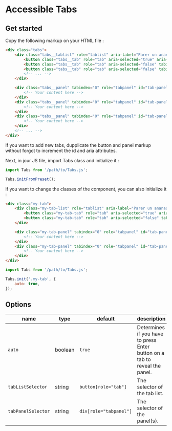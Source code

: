 # Accessible Tabs

## Get started

Copy the following markup on your HTML file :

```html
<div class="tabs">
    <div class="tabs__tablist" role="tablist" aria-label="Parer un ananas">
        <button class="tabs__tab" role="tab" aria-selected="true" aria-controls="tab-panel-1" id="tab-1">Tab 1</button>
        <button class="tabs__tab" role="tab" aria-selected="false" tabindex="-1" aria-controls="tab-panel-2" id="tab-2">Tab 2</button>
        <button class="tabs__tab" role="tab" aria-selected="false" tabindex="-1" aria-controls="tab-panel-3" id="tab-3">Tab 3</button>
        <!-- ... -->
    </div>

    <div class="tabs__panel" tabindex="0" role="tabpanel" id="tab-panel-1" aria-labelledby="tab-1">
        <!-- Your content here -->
    </div>
    <div class="tabs__panel" tabindex="0" role="tabpanel" id="tab-panel-2" aria-labelledby="tab-2" hidden>
        <!-- Your content here -->
    </div>
    <div class="tabs__panel" tabindex="0" role="tabpanel" id="tab-panel-3" aria-labelledby="tab-3" hidden>
        <!-- Your content here -->
    </div>
    <!-- ... -->
</div>
```

If you want to add new tabs, dupplicate the button and panel markup without forgot to increment the id and aria attributes.

Next, in jour JS file, import Tabs class and initialize it :
```js
import Tabs from '/path/to/Tabs.js';

Tabs.initFromPreset();
```

If you want to change the classes of the component, you can also initialize it :
```html
<div class="my-tab">
    <div class="my-tab-list" role="tablist" aria-label="Parer un ananas">
        <button class="my-tab-tab" role="tab" aria-selected="true" aria-controls="tab-panel-1" id="tab-1">Tab 1</button>
        <button class="my-tab-tab" role="tab" aria-selected="false" tabindex="-1" aria-controls="tab-panel-2" id="tab-2">Tab 2</button>
    </div>

    <div class="my-tab-panel" tabindex="0" role="tabpanel" id="tab-panel-1" aria-labelledby="tab-1">
        <!-- Your content here -->
    </div>
    <div class="my-tab-panel" tabindex="0" role="tabpanel" id="tab-panel-2" aria-labelledby="tab-2" hidden>
        <!-- Your content here -->
    </div>
</div>
```

```js
import Tabs from '/path/to/Tabs.js';

Tabs.init('.my-tab', {
    auto: true,
});
```

## Options

| name               | type    | default                | description                                                                |
|--------------------|---------|------------------------|----------------------------------------------------------------------------|
| `auto`             | boolean | `true`                 | Determines if you have to press Enter button on a tab to reveal the panel. |
| `tabListSelector`  | string  | `button[role="tab"]`   | The selector of the tab list.                                              |
| `tabPanelSelector` | string  | `div[role="tabpanel"]` | The selector of the panel(s).                                              |
